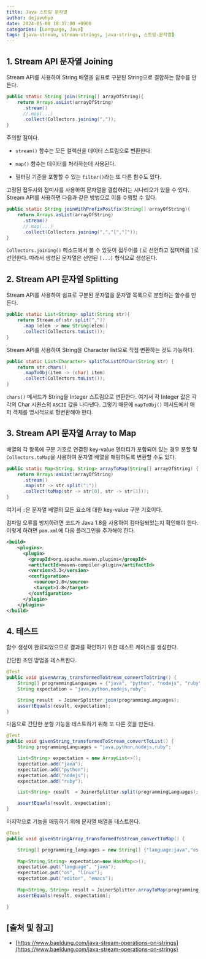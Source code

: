```yaml
---
title: Java 스트림 문자열
author: dejavuhyo
date: 2024-05-08 18:37:00 +0900
categories: [Language, Java]
tags: [java-stream, stream-strings, java-strings, 스트림-문자열]
---
```


## 1. Stream API 문자열 Joining
Stream API를 사용하여 String 배열을 쉼표로 구분된 String으로 결합하는 함수를 만든다.

```java
public static String join(String[] arrayOfString){
    return Arrays.asList(arrayOfString)
      .stream()
      //.map(...)
      .collect(Collectors.joining(","));
}
```

주의할 점이다.

* `stream()` 함수는 모든 컬렉션을 데이터 스트림으로 변환한다.

* `map()` 함수는 데이터를 처리하는데 사용된다.

* 필터링 기준을 포함할 수 있는 `filter()`라는 또 다른 함수도 있다.

고정된 접두사와 접미사를 사용하여 문자열을 결합하려는 시나리오가 있을 수 있다. Stream API를 사용하면 다음과 같은 방법으로 이를 수행할 수 있다.

```java
public static String joinWithPrefixPostfix(String[] arrayOfString){
    return Arrays.asList(arrayOfString)
      .stream()
      //.map(...)
      .collect(Collectors.joining(",","[","]"));
}
```

`Collectors.joining()` 메소드에서 볼 수 있듯이 접두어를 `[`로 선언하고 접미어를 `]`로 선언한다. 따라서 생성된 문자열은 선언된 `[...]` 형식으로 생성된다.

## 2. Stream API 문자열 Splitting
Stream API를 사용하여 쉼표로 구분된 문자열을 문자열 목록으로 분할하는 함수를 만든다.

```java
public static List<String> split(String str){
    return Stream.of(str.split(","))
      .map (elem -> new String(elem))
      .collect(Collectors.toList());
}
```

Stream API를 사용하여 String을 Character list으로 직접 변환하는 것도 가능하다.

```java
public static List<Character> splitToListOfChar(String str) {
    return str.chars()
      .mapToObj(item -> (char) item)
      .collect(Collectors.toList());
}
```

`chars()` 메서드가 String을 Integer 스트림으로 변환한다. 여기서 각 Integer 값은 각각의 Char 시퀀스의 `ASCII` 값을 나타낸다. 그렇기 때문에 `mapToObj()` 메서드에서 매퍼 객체를 명시적으로 형변환해야 한다.

## 3. Stream API 문자열 Array to Map
배열의 각 항목에 구분 기호로 연결된 key-value 엔터티가 포함되어 있는 경우 분할 및 `Collectors.toMap`을 사용하여 문자열 배열을 매핑하도록 변환할 수도 있다.

```java
public static Map<String, String> arrayToMap(String[] arrayOfString) {
    return Arrays.asList(arrayOfString)
      .stream()
      .map(str -> str.split(":"))
      .collect(toMap(str -> str[0], str -> str[1]));
}
```

여기서 `:`은 문자열 배열의 모든 요소에 대한 key-value 구분 기호이다.

컴파일 오류를 방지하려면 코드가 Java 1.8을 사용하여 컴파일되었는지 확인해야 한다. 이렇게 하려면 `pom.xml`에 다음 플러그인을 추가해야 한다.

```xml
<build>
    <plugins>
      <plugin>
        <groupId>org.apache.maven.plugins</groupId>
        <artifactId>maven-compiler-plugin</artifactId>
        <version>3.3</version>
        <configuration>
          <source>1.8</source>
          <target>1.8</target>
        </configuration>
      </plugin>
    </plugins>
</build>
```

## 4. 테스트
함수 생성이 완료되었으므로 결과를 확인하기 위한 테스트 케이스를 생성한다.

간단한 조인 방법을 테스트한다.

```java
@Test
public void givenArray_transformedToStream_convertToString() {
    String[] programmingLanguages = {"java", "python", "nodejs", "ruby"};
    String expectation = "java,python,nodejs,ruby";

    String result  = JoinerSplitter.join(programmingLanguages);
    assertEquals(result, expectation);
}
```

다음으로 간단한 분할 기능을 테스트하기 위해 또 다른 것을 만든다.

```java
@Test
public void givenString_transformedToStream_convertToList() {
    String programmingLanguages = "java,python,nodejs,ruby";

    List<String> expectation = new ArrayList<>();
    expectation.add("java");
    expectation.add("python");
    expectation.add("nodejs");
    expectation.add("ruby");

    List<String> result  = JoinerSplitter.split(programmingLanguages);

    assertEquals(result, expectation);
}
```

마지막으로 기능을 매핑하기 위해 문자열 배열을 테스트한다.

```java
@Test
public void givenStringArray_transformedToStream_convertToMap() {

    String[] programming_languages = new String[] {"language:java","os:linux","editor:emacs"};
    
    Map<String,String> expectation=new HashMap<>();
    expectation.put("language", "java");
    expectation.put("os", "linux");
    expectation.put("editor", "emacs");
    
    Map<String, String> result = JoinerSplitter.arrayToMap(programming_languages);
    assertEquals(result, expectation);
    
}
```

## [출처 및 참고]
* [https://www.baeldung.com/java-stream-operations-on-strings](https://www.baeldung.com/java-stream-operations-on-strings)

